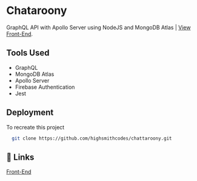 # Chataroony
GraphQL API with Apollo Server using NodeJS and MongoDB Atlas
 | [View Front-End](https://exquisite-marshmallow-504670.netlify.app/login).

## Tools Used

- GraphQL
- MongoDB Atlas
- Apollo Server
- Firebase Authentication
- Jest

## Deployment

To recreate this project

```bash
  git clone https://github.com/highsmithcodes/chattaroony.git
```


## 🔗 Links
[Front-End](https://exquisite-marshmallow-504670.netlify.app/login)
